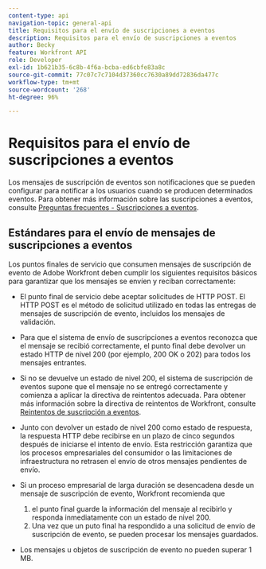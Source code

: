 ```yaml
---
content-type: api
navigation-topic: general-api
title: Requisitos para el envío de suscripciones a eventos
description: Requisitos para el envío de suscripciones a eventos
author: Becky
feature: Workfront API
role: Developer
exl-id: 1b621b35-6c8b-4f6a-bcba-ed6cbfe83a8c
source-git-commit: 77c07c7c7104d37360cc7630a89dd72836da477c
workflow-type: tm+mt
source-wordcount: '268'
ht-degree: 96%

---
```



# Requisitos para el envío de suscripciones a eventos

Los mensajes de suscripción de eventos son notificaciones que se pueden configurar para notificar a los usuarios cuando se producen determinados eventos. Para obtener más información sobre las suscripciones a eventos, consulte [Preguntas frecuentes - Suscripciones a eventos](../../wf-api/general/event-subs-faq.md).

## Estándares para el envío de mensajes de suscripciones a eventos

Los puntos finales de servicio que consumen mensajes de suscripción de evento de Adobe Workfront deben cumplir los siguientes requisitos básicos para garantizar que los mensajes se envíen y reciban correctamente:

* El punto final de servicio debe aceptar solicitudes de HTTP POST. El HTTP POST es el método de solicitud utilizado en todas las entregas de mensajes de suscripción de evento, incluidos los mensajes de validación.

* Para que el sistema de envío de suscripciones a eventos reconozca que el mensaje se recibió correctamente, el punto final debe devolver un estado HTTP de nivel 200 (por ejemplo, 200 OK o 202) para todos los mensajes entrantes.

* Si no se devuelve un estado de nivel 200, el sistema de suscripción de eventos supone que el mensaje no se entregó correctamente y comienza a aplicar la directiva de reintentos adecuada. Para obtener más información sobre la directiva de reintentos de Workfront, consulte [Reintentos de suscripción a eventos](../../wf-api/api/event-sub-retries.md).

* Junto con devolver un estado de nivel 200 como estado de respuesta, la respuesta HTTP debe recibirse en un plazo de cinco segundos después de iniciarse el intento de envío. Esta restricción garantiza que los procesos empresariales del consumidor o las limitaciones de infraestructura no retrasen el envío de otros mensajes pendientes de envío.

* Si un proceso empresarial de larga duración se desencadena desde un mensaje de suscripción de evento, Workfront recomienda que

   1. el punto final guarde la información del mensaje al recibirlo y responda inmediatamente con un estado de nivel 200.
   1. Una vez que un puto final ha respondido a una solicitud de envío de suscripción de evento, se pueden procesar los mensajes guardados.

* Los mensajes u objetos de suscripción de evento no pueden superar 1 MB.